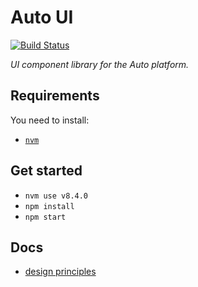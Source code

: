 # Auto UI

[![Build Status](https://secure.travis-ci.org/x-team/auto-ui.png)](http://travis-ci.org/x-team/auto-ui)

_UI component library for the Auto platform._

## Requirements

You need to install:

- [`nvm`](https://github.com/creationix/nvm)

## Get started

- `nvm use v8.4.0`
- `npm install`
- `npm start`

## Docs

- [design principles](./docs/design-principles.md)
